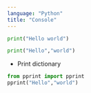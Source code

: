 ```yaml
---
language: "Python"
title: "Console"
---
```


```Python
print("Hello world")
```

```Python
print("Hello","world")
```

- Print dictionary

```Python
from pprint import pprint
pprint("Hello","world")
```
